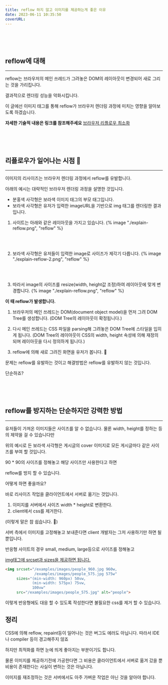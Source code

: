 ```yaml
---
title: reflow 하지 않고 이미지를 제공하는게 좋은 이유
date: 2023-06-11 10:35:50
coverURL: 
---
```


<br />
<br />
<br />

## reflow에 대해
---

reflow는 브라우저의 메인 쓰레드가 그려놓은 DOM의 레이아웃이 변경되어
새로 그리는 것을 가리킵니다.

결과적으로 렌더링 성능을 악화시킵니다.

이 글에선 이미지 태그를 통해 reflow가 브라우저 렌더링 과정에 미치는 영향을
알아보도록 하겠습니다. 

**자세한 기술적 내용은 링크를 참조해주세요**
<a href="https://developers.google.com/speed/docs/insights/browser-reflow?hl=ko">브라우저 리플로우 최소화</a>


<br>
<br>
<br>

## 리플로우가 일어나는 시점 🤔
---

이미지의 리사이즈는 브라우저 렌더링 과정에서 reflow를 유발합니다.

아래의 예시는 대략적인 브라우저 렌더링 과정을 설명한 것입니다.

- 분홍색 사각형은 보라색 이미지 태그의 부모 태그입니다.
- 보라색 사각형은 유저가 입력한 imageURL을 기반으로 img 태그를 렌더링한 결과입니다.

1. 사이트는 아래와 같은 레이아웃을 가지고 있습니다.
{% image "./explain-reflow.png", "reflow" %}

<br>
<br>

2. 보라색 사각형은 유저들이 입력한 image로 사이즈가 제각기 다릅니다.
{% image "./explain-reflow-2.png", "reflow" %}

<br>
<br>

3. 따라서 image의 사이즈를 resize(width, height값 조정)하여 레이아웃에 맞게 변경합니다.
{% image "./explain-reflow.png", "reflow" %}

**이 때 reflow가 발생합니다.**


<!-- 브라우저의 메인 쓰레드는 CSS를 읽어들여 DOM 노드에 computed style을 확정합니다. -->

1. 브라우저의 메인 쓰레드는 DOM(document object model)을 먼저 그려 
DOM Tree를 생성합니다. (DOM Tree의 레이아웃이 확정됩니다.)

2. 다시 메인 쓰레드는 CSS 파일을 parsing해 그려놓은 DOM Tree에 스타일을 입히게 됩니다. (DOM Tree의 레이아웃이 CSS의 width, height 속성에 의해 재정의 되며 레이아웃을 다시 정의하게 됩니다.)

3. reflow에 의해 새로 그려진 화면을 유저가 봅니다. 👀

문제는 reflow를 유발하는 것이고
해결방법은 reflow를 유발하지 않는 것입니다.

단순하죠?

<br>
<br>
<br>

## reflow를 방지하는 단순하지만 강력한 방법
---

유저들이 가져온 이미지들은 사이즈를 알 수 없습니다.
물론 width, height를 정하는 등의 제약을 걸 수 있습니다만

위의 예시로 든 보라색 사각형은 게시글의 cover 이미지로
모든 게시글마다 같은 사이즈를 부여 할 것입니다.

90 * 90의 사이즈를 정해놓고 해당 사이즈만 사용한다고 하면

reflow를 방지 할 수 있습니다.

어떻게 하면 좋을까요?

바로 리사이즈 작업을 클라이언트에서 서버로 옮기는 것입니다.

1. 이미지를 서버에서 사이즈 width * height로 변환한다.
2. client에서 css를 제거한다.

(이렇게 말은 참 쉽습니다. 🙈)

서버 측에서 이미지를 고정해놓고 보내준다면 client 개발자는
그저 사용하기만 하면 될 뿐입니다.

반응형 사이트의 경우 small, medium, large등으로 사이즈를
정해놓고 

<a href="https://developer.mozilla.org/ko/docs/Learn/HTML/Multimedia_and_embedding/Responsive_images">img태그에 srcset과 sizes을 제공하면 됩니다.</a>


```html
<img srcset="/examples/images/people_960.jpg 960w,
             /examples/images/people_575.jpg 575w"
     sizes="(min-width: 960px) 50vw,
            (min-width: 575px) 75vw,
            100vw"
     src="/examples/images/people_575.jpg" alt="people">
```

이렇게 반응형에도 대응 할 수 있도록 작성한다면 불필요한 css를 제거 할 수 있습니다.

## 정리

CSS에 의해 reflow, repaint등이 일어나는 것은 
버그도 에러도 아닙니다. 따라서 IDE나 compiler 등이 경고해주지 않죠

하지만 최적화를 하면 눈에 띄게 좋아지는 부분이기도 합니다.

물론 이미지를 제공하기전에 가공한다면 그 비용은 클라이언트에서 서버로 옮겨 갔을 뿐
비용이 존재한다는 사실이 변하는 것은 아닙니다.

이미지를 재조정하는 것은 서버에서도 아주 가벼운 작업은 아닌 것을 알아야 합니다.
